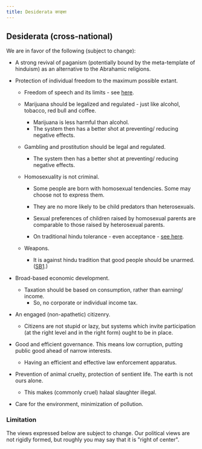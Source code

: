 ```yaml
---
title: Desiderata काङ्क्षा
---
```

## Desiderata (cross-national)  

We are in favor of the following (subject to change):

- A strong revival of paganism (potentially bound by the meta-template of hinduism) as an alternative to the Abrahamic religions.
- Protection of individual freedom to the maximum possible extant.
    - Freedom of speech and its limits - see [here](https://sites.google.com/site/hinduvichaarah/3-civilizational-appraisal/3-0-paraih-sambandhah/3-1-sahisnuta-tolerance).
    - Marijuana should be legalized and regulated - just like alcohol, tobacco, red bull and coffee.
        - Marijuana is less harmful than alcohol.
        - The system then has a better shot at preventing/ reducing negative effects.  
            
    - Gambling and prostitution should be legal and regulated.
        - The system then has a better shot at preventing/ reducing negative effects.
    - Homosexuality is not criminal.
        - Some people are born with homosexual tendencies. Some may choose not to express them.  
            
        - They are no more likely to be child predators than heterosexuals.
        - Sexual preferences of children raised by homosexual parents are comparable to those raised by heterosexual parents.
        - On traditional hindu tolerance - even acceptance - [see here](https://sites.google.com/site/hinduvichaarah/3-civilizational-appraisal/3-0-upodghatah-prelude).  
            
    - Weapons.
        - It is against hindu tradition that good people should be unarmed. ([SB1](http://i.imgur.com/uwX4xGV.jpg).)
- Broad-based economic development.
    - Taxation should be based on consumption, rather than earning/ income.
        - So, no corporate or individual income tax.
- An engaged (non-apathetic) citizenry.
    - Citizens are not stupid or lazy, but systems which invite participation (at the right level and in the right form) ought to be in place.  
        
- Good and efficient governance. This means low corruption, putting public good ahead of narrow interests.
    - Having an efficient and effective law enforcement apparatus.
- Prevention of animal cruelty, protection of sentient life. The earth is not ours alone.
    - This makes (commonly cruel) halaal slaughter illegal.
- Care for the environment, minimization of pollution.

### Limitation

The views expressed below are subject to change. Our political views are not rigidly formed, but roughly you may say that it is "right of center".